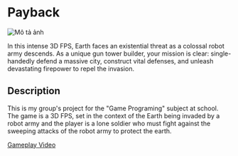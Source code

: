# Payback

![Mô tả ảnh](https://drive.google.com/file/d/1RqiC6JVOXMxPgZFQb7SVAxw3_ypMyVDz/view)

In this intense 3D FPS, Earth faces an existential threat as a colossal robot army descends. 
As a unique gun tower builder, your mission is clear: single-handedly defend a massive city, construct vital defenses, and unleash devastating firepower to repel the invasion.

## Description

This is my group's project for the "Game Programing" subject at school.
The game is a 3D FPS, set in the context of the Earth being invaded by a robot army and the player is a lone soldier who must fight against the sweeping attacks of the robot army to protect the earth.

[Gameplay Video](https://drive.google.com/file/d/1fO13u9nHhci4n3gt4agJ-jDDAFI0PSDR/view?usp=sharing)
